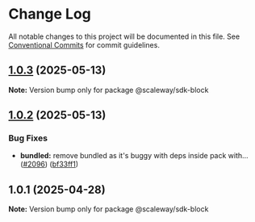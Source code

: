 # Change Log

All notable changes to this project will be documented in this file.
See [Conventional Commits](https://conventionalcommits.org) for commit guidelines.

## [1.0.3](https://github.com/scaleway/scaleway-sdk-js/compare/@scaleway/sdk-block@1.0.2...@scaleway/sdk-block@1.0.3) (2025-05-13)

**Note:** Version bump only for package @scaleway/sdk-block

## [1.0.2](https://github.com/scaleway/scaleway-sdk-js/compare/@scaleway/sdk-block@1.0.1...@scaleway/sdk-block@1.0.2) (2025-05-13)

### Bug Fixes

- **bundled:** remove bundled as it's buggy with deps inside pack with… ([#2096](https://github.com/scaleway/scaleway-sdk-js/issues/2096)) ([bf33ff1](https://github.com/scaleway/scaleway-sdk-js/commit/bf33ff1f9cdd951add94817dac27239c86ef5437))

## 1.0.1 (2025-04-28)

**Note:** Version bump only for package @scaleway/sdk-block
